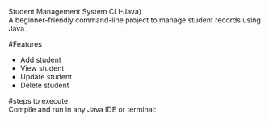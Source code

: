 Student Management System CLI-Java)<br>
A beginner-friendly command-line project to manage student records using Java.<br>

#Features<br>
- Add student<br>
- View student<br>
- Update student<br>
- Delete student<br>

#steps to execute<br>
Compile and run in any Java IDE or terminal:
